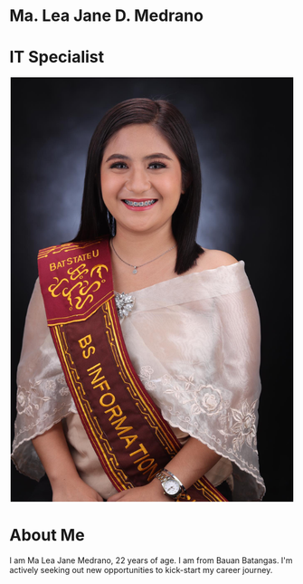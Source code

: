 # Ma. Lea Jane D. Medrano
# IT Specialist
<div align="center">
  <img src="https://github.com/Maleajane/Medrano-Portfolio/blob/main/441988712_1132619884447478_4176310865170617398_n.jpg" alt="441988712_1132619884447478_4176310865170617398_n.jpg" width="500"/>
</div>

# About Me
I am Ma Lea Jane Medrano, 22 years of age. I am from Bauan Batangas. I'm actively seeking out new opportunities to kick-start my career journey.







